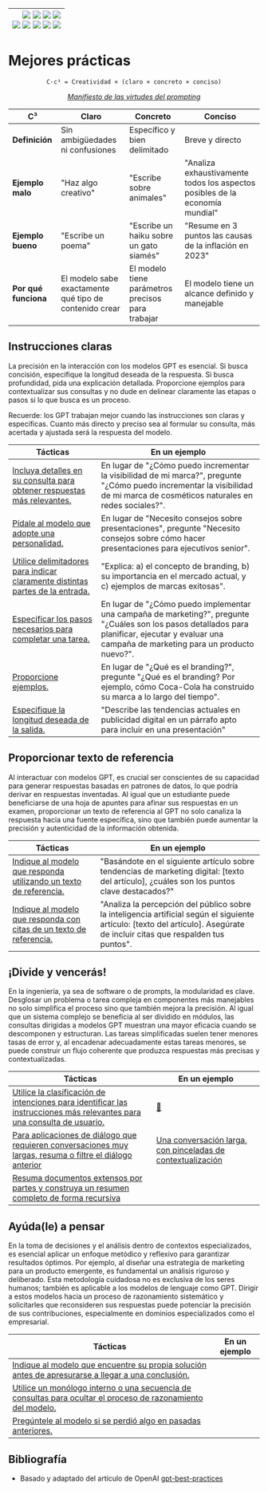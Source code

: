 <div align=right>

|[![](https://img.shields.io/badge/-Inicio-FFF?style=flat&logo=Emlakjet&logoColor=black)](/README.md) [![](https://img.shields.io/badge/-Introducción-FFF?style=flat&logo=abbrobotstudio&logoColor=black)](/documentos/intro.md) [![](https://img.shields.io/badge/-Modelos_de_lenguaje-FFF?style=flat&logo=LiveChat&logoColor=black)](/documentos/LLMs.md) [![](https://img.shields.io/badge/-Panorámica-FFF?style=flat&logo=openstreetmap&logoColor=black)](/documentos/panoramica.md)<br>  [![](https://img.shields.io/badge/-Prompts-FFF?style=flat&logo=Proton&logoColor=black)](/documentos/prompts/README.md) [![](https://img.shields.io/badge/-Ing,_de_prompts-FFF?style=flat&logo=googleearthengine&logoColor=black)](/documentos/ingenieriaDePrompts/README.md) [![](https://img.shields.io/badge/-Patrones-FFF?style=flat&logo=textpattern&logoColor=black)](/documentos/ingenieriaDePrompts/patrones/README.md) [![](https://img.shields.io/badge/8vP-FFF?style=flat&logo=v8&logoColor=black)](/documentos/prompts/mejoresPracticas/8virtudesDelPrompting.md) [![](https://img.shields.io/badge/-Casos_de_uso-FFF?style=flat&logo=gitbook&logoColor=black)](/documentos/casosDeUso/README.md)|
|-:|

</div>

# Mejores prácticas

<div align=center>
  
`C·c³ = Creatividad × (claro × concreto × conciso)`

*[Manifiesto de las virtudes del prompting](8virtudesDelPrompting.md)*

</div>

|C³|Claro|Concreto|Conciso|
|-|-|-|-|
|**Definición**|Sin ambigüedades ni confusiones|Específico y bien delimitado|Breve y directo|
|**Ejemplo malo**|"Haz algo creativo"|"Escribe sobre animales"|"Analiza exhaustivamente todos los aspectos posibles de la economía mundial"|
|**Ejemplo bueno**|"Escribe un poema"|"Escribe un haiku sobre un gato siamés"|"Resume en 3 puntos las causas de la inflación en 2023"|
|**Por qué funciona**|El modelo sabe exactamente qué tipo de contenido crear|El modelo tiene parámetros precisos para trabajar|El modelo tiene un alcance definido y manejable|

## Instrucciones claras

La precisión en la interacción con los modelos GPT es esencial. Si busca concisión, especifique la longitud deseada de la respuesta. Si busca profundidad, pida una explicación detallada. Proporcione ejemplos para contextualizar sus consultas y no dude en delinear claramente las etapas o pasos si lo que busca es un proceso. 

Recuerde: los GPT trabajan mejor cuando las instrucciones son claras y específicas. Cuanto más directo y preciso sea al formular su consulta, más acertada y ajustada será la respuesta del modelo.

|Tácticas|En un ejemplo|
|-|-|
[Incluya detalles en su consulta para obtener respuestas más relevantes.](incluyaDetalles.md)|En lugar de "¿Cómo puedo incrementar la visibilidad de mi marca?", pregunte "¿Cómo puedo incrementar la visibilidad de mi marca de cosméticos naturales en redes sociales?".
[Pídale al modelo que adopte una personalidad.](adoptarPersonalidad.md)|En lugar de "Necesito consejos sobre presentaciones", pregunte "Necesito consejos sobre cómo hacer presentaciones para ejecutivos senior".
[Utilice delimitadores para indicar claramente distintas partes de la entrada.](useDelimitadores.md)|"Explica: a) el concepto de branding, b) su importancia en el mercado actual, y c) ejemplos de marcas exitosas".
[Especificar los pasos necesarios para completar una tarea.](especificarPasos.md)|En lugar de "¿Cómo puedo implementar una campaña de marketing?", pregunte "¿Cuáles son los pasos detallados para planificar, ejecutar y evaluar una campaña de marketing para un producto nuevo?".
[Proporcione ejemplos.](proporcioneEjemplos.md)|En lugar de "¿Qué es el branding?", pregunte "¿Qué es el branding? Por ejemplo, cómo Coca-Cola ha construido su marca a lo largo del tiempo".
[Especifique la longitud deseada de la salida.](expliciteLongitudRespuesta.md)|"Describe las tendencias actuales en publicidad digital en un párrafo apto para incluir en una presentación"

## Proporcionar texto de referencia

Al interactuar con modelos GPT, es crucial ser conscientes de su capacidad para generar respuestas basadas en patrones de datos, lo que podría derivar en respuestas inventadas. Al igual que un estudiante puede beneficiarse de una hoja de apuntes para afinar sus respuestas en un examen, proporcionar un texto de referencia al GPT no solo canaliza la respuesta hacia una fuente específica, sino que también puede aumentar la precisión y autenticidad de la información obtenida.

|Tácticas|En un ejemplo|
|-|-|
[Indique al modelo que responda utilizando un texto de referencia.](usoTextoReferencia.md)|"Basándote en el siguiente artículo sobre tendencias de marketing digital: [texto del artículo], ¿cuáles son los puntos clave destacados?"
[Indique al modelo que responda con citas de un texto de referencia.](pideReferencias.md)|"Analiza la percepción del público sobre la inteligencia artificial según el siguiente artículo: [texto del artículo]. Asegúrate de incluir citas que respalden tus puntos".

## ¡Divide y vencerás!

En la ingeniería, ya sea de software o de prompts, la modularidad es clave. Desglosar un problema o tarea compleja en componentes más manejables no solo simplifica el proceso sino que también mejora la precisión. Al igual que un sistema complejo se beneficia al ser dividido en módulos, las consultas dirigidas a modelos GPT muestran una mayor eficacia cuando se descomponen y estructuran. Las tareas simplificadas suelen tener menores tasas de error y, al encadenar adecuadamente estas tareas menores, se puede construir un flujo coherente que produzca respuestas más precisas y contextualizadas.

|Tácticas|En un ejemplo|
|-|-|
[Utilice la clasificación de intenciones para identificar las instrucciones más relevantes para una consulta de usuario.](clasificacionIntenciones.md)|[📓](https://chat.openai.com/share/4d93a838-8197-484e-8d19-59a2e14426ec)
[Para aplicaciones de diálogo que requieren conversaciones muy largas, resuma o filtre el diálogo anterior](repasoDeVezEnCuando.md)|[Una conversación larga, con pinceladas de contextualización](https://chat.openai.com/share/b175c472-3421-4be3-b270-aa8df5172557)
[Resuma documentos extensos por partes y construya un resumen completo de forma recursiva](resumenDeResumen.md)|

## Ayúda(le) a pensar

En la toma de decisiones y el análisis dentro de contextos especializados, es esencial aplicar un enfoque metódico y reflexivo para garantizar resultados óptimos. Por ejemplo, al diseñar una estrategia de marketing para un producto emergente, es fundamental un análisis riguroso y deliberado. Esta metodología cuidadosa no es exclusiva de los seres humanos; también es aplicable a los modelos de lenguaje como GPT. Dirigir a estos modelos hacia un proceso de razonamiento sistemático y solicitarles que reconsideren sus respuestas puede potenciar la precisión de sus contribuciones, especialmente en dominios especializados como el empresarial.

|Tácticas|En un ejemplo|
|-|-|
[Indique al modelo que encuentre su propia solución antes de apresurarse a llegar a una conclusión.](piensaGPT.md)|
[Utilice un monólogo interno o una secuencia de consultas para ocultar el proceso de razonamiento del modelo.](razonaGPT.md)|
[Pregúntele al modelo si se perdió algo en pasadas anteriores.](repasaGPT.md)|

## Bibliografía

- Basado y adaptado del artículo de OpenAI [gpt-best-practices](https://platform.openai.com/docs/guides/gpt-best-practices) 

